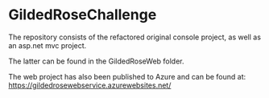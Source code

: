 # GildedRoseChallenge

The repository consists of the refactored original console project, as well as an asp.net mvc project.

The latter can be found in the GildedRoseWeb folder.

The web project has also been published to Azure and can be found at: https://gildedrosewebservice.azurewebsites.net/

